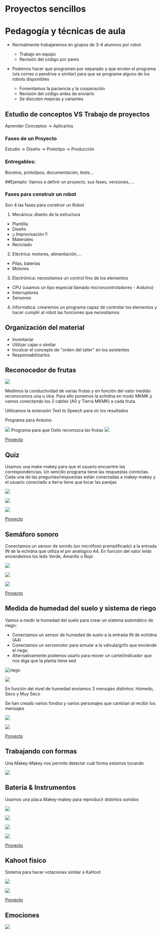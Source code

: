 # Proyectos sencillos


# Pedagogía y técnicas de aula


* Normalmente trabajaremos en grupos de 3-4 alumnos por robot
    * Trabajo en equipo
    * Revisión del código por pares
        
* Podemos hacer que programen por separado y que envíen el programa (vía correo o pendrive o similar) para que se programe alguno de los robots disponibles
    * Fomentamos la paciencia y la cooperación
    * Revisión del código antes de enviarlo
    * Se discuten mejoras y variantes
    
## Estudio de conceptos VS Trabajo de proyectos

Aprender Conceptos -> Aplicarlos

### Fases de un Proyecto

Estudio -> Diseño -> Prototipo -> Producción

### Entregables:

Bocetos, prototipos, documentación, tests...



##Ejemplo: Vamos a definir un proyecto, sus fases, versiones,....
    
### Fases para construir  un robot

Son 4 las fases para construir un Robot

1. Mecánica: diseño de la estructura
  * Plantilla
  * Diseño
  * ¡¡ Improvisación !!
  * Materiales
  * Reciclado
2. Eléctrica: motores, alimentación,...
  * Pilas, baterías
  * Motores
3. Electrónica: necesitamos un control fino de los elementos
  * CPU (usamos un tipo especial llamado microncontroladores - Arduino)
  * Interruptores
  * Sensores
4. Informatica: crearemos un programa capaz de controlar los elementos y hacer cumplir al robot las funciones que necesitamos	    

## Organización del material

* Inventariar
* Utilizar cajas o similar
* Inculcar el concepto de "orden del taller" en los asistentes
* Responsabilizarlos


## Reconocedor de frutas

![](./imagenes/Proyecto2b.jpg)

Medimos la conductividad de varias frutas y en función del valor medido reconocemos una u otra. Para ello ponemos la echidna en modo MKMK y vamos conectando los 2 cables (A0 y Tierra MKMK) a cada fruta.

Utilizamos la extensión Text to Speech para oir los resultados

Programa para Arduino

![](./imagenes/Frutas-arduino.png)
Programa para que Osito reconozca las frutas
![](./imagenes/Frutas-osito.png)

[Proyecto](https://planet.mblock.cc/project/projectshare/103635)

## Quiz

Usamos una make-makey para que el usuario encuentre las correspondencias. Un sencillo programa tiene las respuestas correctas. Cada una de las preguntas/respuestas están conectadas a makey-makey y el usuario conectado a tierra tiene que tocar las parejas

![](./imagenes/Proyecto3b.jpg)

![](./imagenes/Proyecto3.jpg)

![](./imagenes/Quizz-blocks.png)

[Proyecto](https://scratch.mit.edu/projects/341130424/)

## Semáforo sonoro

Conectamos un sensor de sonido (un micrófono premplificado) a la entrada IN de la echidna que utiliza el pin analógico A4. En función del valor leído encendemos los leds Verde, Amarillo o Rojo

![](./imagenes/Proyecto4b.jpg)

![](./imagenes/Proyecto4.jpg)

![](./imagenes/NivelSonoro.png)

[Proyecto](https://planet.mblock.cc/project/projectshare/103651)

## Medida de humedad del suelo y sistema de riego

Vamos a medir la humedad del suelo para crear un sistema automático de riego:

* Conectamos un sensor de humedad de suelo a la entrada IN de echidna (A4)
* Conectamos un servomotor para simular a la válvula/grifo que enciende el riego. 
* Alternativamente podemos usarlo para mover un cartel/indicador que nos diga que la planta tiene sed

![riego](./imagenes/Riego.png)

![](./imagenes/SensorHumedadArduino.png)

En función del nivel de humedad enviamos 3 mensajes distintos: Húmedo, Seco y Muy Seco

Se han creado varios fondos y varios personajes que cambian al recibir los mensajes

![](./imagenes/SensorHumedadFondo.png)

![](./imagenes/SensorHumedadObjetos.png)

[Proyecto](https://planet.mblock.cc/project/103662)

## Trabajando con formas

Una Makey-Makey nos permite detectar cuál forma estamos tocando

![](./imagenes/Proyecto1.jpg)

## Batería & Instrumentos

Usamos una placa Makey-makey para reproducir distintos sonidos

![](./imagenes/bateria.png)

![](./imagenes/Notas.png)

![](./imagenes/instrumento.png)

![](./imagenes/bateria.jpg)

[Proyecto](https://scratch.mit.edu/projects/340880761/)

## Kahoot físico

Sistema para hacer votaciones similar a KaHoot

![](./imagenes/khoot.jpg)

![](./imagenes/)

[Proyecto](https://scratch.mit.edu/projects/340884761/)

## Emociones

![](./imagenes/Emociones.jpg)